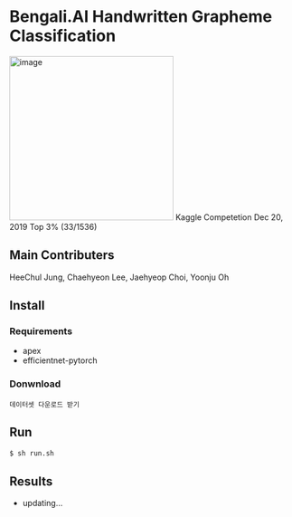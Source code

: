 # Bengali.AI Handwritten Grapheme Classification  
<img width="290" alt="image" src="https://user-images.githubusercontent.com/52495256/75094244-be24e600-55cc-11ea-9e11-a4b915964226.png">  
Kaggle Competetion Dec 20, 2019  
Top 3% (33/1536)  

## Main Contributers  
HeeChul Jung, Chaehyeon Lee, Jaehyeop Choi, Yoonju Oh  
## Install  
### Requirements  
  - apex  
  - efficientnet-pytorch  
### Donwnload  
```
데이터셋 다운로드 받기
```  
## Run  
```bash
$ sh run.sh
```  
##  Results  
  - updating...
